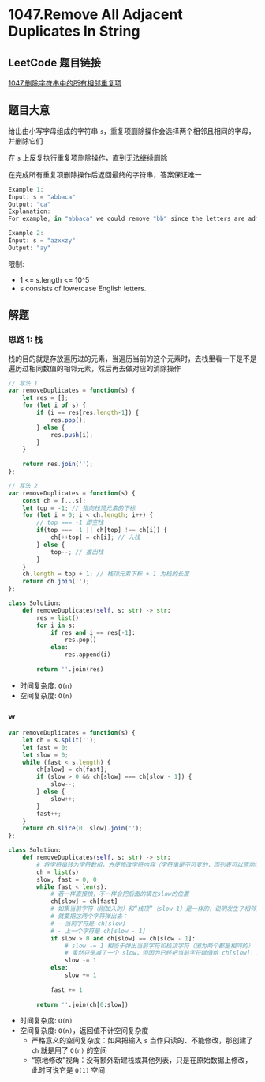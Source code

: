 # 1047.Remove All Adjacent Duplicates In String

## LeetCode 题目链接

[1047.删除字符串中的所有相邻重复项](https://leetcode.cn/problems/remove-all-adjacent-duplicates-in-string/)

## 题目大意

给出由小写字母组成的字符串 `s`，重复项删除操作会选择两个相邻且相同的字母，并删除它们

在 `s` 上反复执行重复项删除操作，直到无法继续删除

在完成所有重复项删除操作后返回最终的字符串，答案保证唯一

```js
Example 1:
Input: s = "abbaca"
Output: "ca"
Explanation: 
For example, in "abbaca" we could remove "bb" since the letters are adjacent and equal, and this is the only possible move.  The result of this move is that the string is "aaca", of which only "aa" is possible, so the final string is "ca".

Example 2:
Input: s = "azxxzy"
Output: "ay"
```

限制:
- 1 <= s.length <= 10^5
- s consists of lowercase English letters.

## 解题

### 思路 1: 栈

栈的目的就是存放遍历过的元素，当遍历当前的这个元素时，去栈里看一下是不是遍历过相同数值的相邻元素，然后再去做对应的消除操作

```js
// 写法 1
var removeDuplicates = function(s) {
    let res = [];
    for (let i of s) {
        if (i == res[res.length-1]) {
            res.pop();
        } else {
            res.push(i);
        }
    }
    
    return res.join('');
};

// 写法 2
var removeDuplicates = function(s) {
    const ch = [...s];
    let top = -1; // 指向栈顶元素的下标
    for (let i = 0; i < ch.length; i++) {
        // top === -1 即空栈
        if(top === -1 || ch[top] !== ch[i]) { 
            ch[++top] = ch[i]; // 入栈
        } else {
            top--; // 推出栈
        }
    }
    ch.length = top + 1; // 栈顶元素下标 + 1 为栈的长度
    return ch.join('');
};
```
```python
class Solution:
    def removeDuplicates(self, s: str) -> str:
        res = list()
        for i in s:
            if res and i == res[-1]:
                res.pop()
            else:
                res.append(i)
        
        return ''.join(res)
```

- 时间复杂度: `O(n)`
- 空间复杂度: `O(n)`

### w

```js
var removeDuplicates = function(s) {
    let ch = s.split('');
    let fast = 0;
    let slow = 0;
    while (fast < s.length) {
        ch[slow] = ch[fast];
        if (slow > 0 && ch[slow] === ch[slow - 1]) {
            slow--;
        } else {
            slow++;
        }
        fast++;
    }
    return ch.slice(0, slow).join('');
};
```
```python
class Solution:
    def removeDuplicates(self, s: str) -> str:
        # 将字符串转为字符数组，方便修改字符内容（字符串是不可变的，而列表可以原地改）
        ch = list(s)
        slow, fast = 0, 0
        while fast < len(s):
            # 若一样直接换，不一样会把后面的填在slow的位置
            ch[slow] = ch[fast]
            # 如果当前字符（刚加入的）和“栈顶”（slow-1）是一样的，说明发生了相邻重复
            # 就要把这两个字符弹出去：
            # - 当前字符是 ch[slow]
            # - 上一个字符是 ch[slow - 1]
            if slow > 0 and ch[slow] == ch[slow - 1]:
                # slow -= 1 相当于弹出当前字符和栈顶字符（因为两个都是相同的）
                # 虽然只是减了一个 slow，但因为已经把当前字符赋值给 ch[slow]，所以减 1 的效果就是“把两个相同的字符都抹掉”
                slow -= 1
            else:
                slow += 1
                
            fast += 1
        
        return ''.join(ch[0:slow])
```

- 时间复杂度: `O(n)`
- 空间复杂度: `O(n)`，返回值不计空间复杂度
  - 严格意义的空间复杂度：如果把输入 `s` 当作只读的、不能修改，那创建了 `ch` 就是用了 `O(n)` 的空间
  - “原地修改”视角：没有额外新建栈或其他列表，只是在原始数据上修改，此时可说它是 `O(1)` 空间
